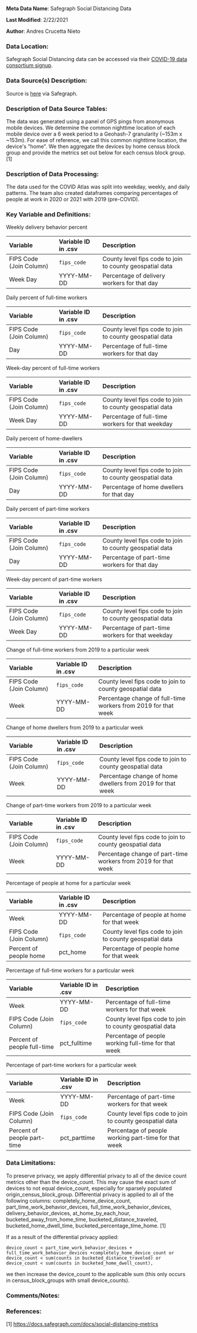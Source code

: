 **Meta Data Name**: Safegraph Social Distancing Data

**Last Modified**: 2/22/2021

**Author**: Andres Crucetta Nieto

### Data Location: 

Safegraph Social Distancing data can be accessed via their [COVID-19 data consortium signup](https://www.safegraph.com/covid-19-data-consortium).

### Data Source(s) Description:  
Source is [here](https://docs.safegraph.com/docs/social-distancing-metrics) via Safegraph. 

### Description of Data Source Tables: 
The data was generated using a panel of GPS pings from anonymous mobile devices. We determine the common nighttime location of each mobile device over a 6 week period to a Geohash-7 granularity (~153m x ~153m). For ease of reference, we call this common nighttime location, the device's "home". We then aggregate the devices by home census block group and provide the metrics set out below for each census block group. [1]

### Description of Data Processing: 
The data used for the COVID Atlas was split into weekday, weekly, and daily patterns. The team
also created dataframes comparing percentages of people at work in 2020 or 2021 with 2019 (pre-COVID).

### Key Variable and Definitions:

Weekly delivery behavior percent

| Variable | Variable ID in .csv | Description |
|:---------|:--------------------|:------------|
| FIPS Code (Join Column) | `fips_code` | County level fips code to join to county geospatial data |
| Week Day | YYYY-MM-DD | Percentage of delivery workers for that day |

Daily percent of full-time workers

| Variable | Variable ID in .csv | Description |
|:---------|:--------------------|:------------|
| FIPS Code (Join Column) | `fips_code` | County level fips code to join to county geospatial data |
| Day | YYYY-MM-DD | Percentage of full-time workers for that day |

Week-day percent of full-time workers

| Variable | Variable ID in .csv | Description |
|:---------|:--------------------|:------------|
| FIPS Code (Join Column) | `fips_code` | County level fips code to join to county geospatial data |
| Week Day | YYYY-MM-DD | Percentage of full-time workers for that weekday |

Daily percent of home-dwellers

| Variable | Variable ID in .csv | Description |
|:---------|:--------------------|:------------|
| FIPS Code (Join Column) | `fips_code` | County level fips code to join to county geospatial data |
| Day | YYYY-MM-DD | Percentage of home dwellers for that day |

Daily percent of part-time workers

| Variable | Variable ID in .csv | Description |
|:---------|:--------------------|:------------|
| FIPS Code (Join Column) | `fips_code` | County level fips code to join to county geospatial data |
| Day | YYYY-MM-DD | Percentage of part-time workers for that day |

Week-day percent of part-time workers

| Variable | Variable ID in .csv | Description |
|:---------|:--------------------|:------------|
| FIPS Code (Join Column) | `fips_code` | County level fips code to join to county geospatial data |
| Week Day | YYYY-MM-DD | Percentage of part-time workers for that weekday |

Change of full-time workers from 2019 to a particular week

| Variable | Variable ID in .csv | Description |
|:---------|:--------------------|:------------|
| FIPS Code (Join Column) | `fips_code` | County level fips code to join to county geospatial data |
| Week | YYYY-MM-DD | Percentage change of full-time workers from 2019 for that week |

Change of home dwellers from 2019 to a particular week

| Variable | Variable ID in .csv | Description |
|:---------|:--------------------|:------------|
| FIPS Code (Join Column) | `fips_code` | County level fips code to join to county geospatial data |
| Week | YYYY-MM-DD | Percentage change of home dwellers from 2019 for that week |

Change of part-time workers from 2019 to a particular week

| Variable | Variable ID in .csv | Description |
|:---------|:--------------------|:------------|
| FIPS Code (Join Column) | `fips_code` | County level fips code to join to county geospatial data |
| Week | YYYY-MM-DD | Percentage change of part-time workers from 2019 for that week |

Percentage of people at home for a particular week

| Variable | Variable ID in .csv | Description |
|:---------|:--------------------|:------------|
| Week | YYYY-MM-DD | Percentage of people at home for that week |
| FIPS Code (Join Column) | `fips_code` | County level fips code to join to county geospatial data |
| Percent of people home | pct_home | Percentage of people home for that week |

Percentage of full-time workers for a particular week

| Variable | Variable ID in .csv | Description |
|:---------|:--------------------|:------------|
| Week | YYYY-MM-DD | Percentage of full-time workers for that week |
| FIPS Code (Join Column) | `fips_code` | County level fips code to join to county geospatial data |
| Percent of people full-time | pct_fulltime | Percentage of people working full-time for that week |

Percentage of part-time workers for a particular week

| Variable | Variable ID in .csv | Description |
|:---------|:--------------------|:------------|
| Week | YYYY-MM-DD | Percentage of part-time workers for that week |
| FIPS Code (Join Column) | `fips_code` | County level fips code to join to county geospatial data |
| Percent of people part-time | pct_parttime | Percentage of people working part-time for that week |

### Data Limitations:
To preserve privacy, we apply differential privacy to all of the device count metrics other than the device_count. This may cause the exact sum of devices to not equal device_count, especially for sparsely populated origin_census_block_group. Differential privacy is applied to all of the following columns: completely_home_device_count, part_time_work_behavior_devices, full_time_work_behavior_devices, delivery_behavior_devices, at_home_by_each_hour, bucketed_away_from_home_time, bucketed_distance_traveled, bucketed_home_dwell_time, bucketed_percentage_time_home. [1]

If as a result of the differential privacy applied:

    device_count < part_time_work_behavior_devices + full_time_work_behavior_devices +completely_home_device_count or
    device_count < sum(counts in bucketed_distance_traveled) or
    device_count < sum(counts in bucketed_home_dwell_count),

we then increase the device_count to the applicable sum (this only occurs in census_block_groups with small device_counts).

### Comments/Notes:

### References:
[1] https://docs.safegraph.com/docs/social-distancing-metrics
